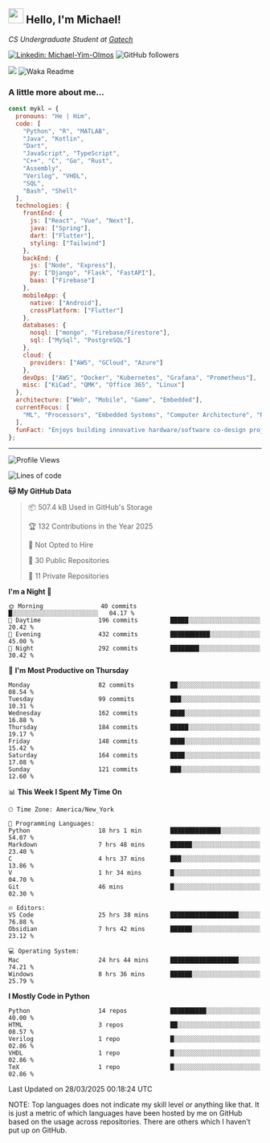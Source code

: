 <h2><img src="https://emojis.slackmojis.com/emojis/images/1531849430/4246/blob-sunglasses.gif?1531849430" width="30"/> Hello, I'm Michael!</h2>
<p><em>CS Undergraduate Student at <a href="https://www.gatech.edu/">Gatech</em></p>

[![Linkedin: Michael-Yim-Olmos](https://img.shields.io/badge/-mykl-blue?style=flat-square&logo=Linkedin&logoColor=white&link=https://www.linkedin.com/in/michael-yim-olmos/)](https://www.linkedin.com/in/michael-yim-olmos/)
![GitHub followers](https://img.shields.io/github/followers/MyKl-Y?label=Follow&style=social)
<!--[![website](https://img.shields.io/badge/Website-46a2f1.svg?&style=flat-square&logo=Google-Chrome&logoColor=white&link=https://anmolsingh.me/)](https://anmolsingh.me/)-->
![](https://visitor-badge.glitch.me/badge?page_id=anmol098.anmol098)
![Waka Readme](https://github.com/anmol098/anmol098/workflows/Waka%20Readme/badge.svg)

<!--👇 Hit in your console or terminal to connect with me.

```bash
npx anmol
```
**👆 This command line tool can be found at [npx anmol](https://github.com/anmol098/npx_card)**-->

### A little more about me...  

```javascript
const mykl = {
  pronouns: "He | Him",
  code: [
    "Python", "R", "MATLAB",
    "Java", "Kotlin",
    "Dart",
    "JavaScript", "TypeScript",
    "C++", "C", "Go", "Rust",
    "Assembly",
    "Verilog", "VHDL",
    "SQL",
    "Bash", "Shell"
  ],
  technologies: {
    frontEnd: {
      js: ["React", "Vue", "Next"],
      java: ["Spring"],
      dart: ["Flutter"],
      styling: ["Tailwind"]
    },
    backEnd: {
      js: ["Node", "Express"],
      py: ["Django", "Flask", "FastAPI"],
      baas: ["Firebase"]
    },
    mobileApp: {
      native: ["Android"],
      crossPlatform: ["Flutter"]
    },
    databases: {
      nosql: ["mongo", "Firebase/Firestore"],
      sql: ["MySql", "PostgreSQL"]
    },
    cloud: {
      providers: ["AWS", "GCloud", "Azure"]
    },
    devOps: ["AWS", "Docker", "Kubernetes", "Grafana", "Prometheus"],
    misc: ["KiCad", "QMK", "Office 365", "Linux"]
  },
  architecture: ["Web", "Mobile", "Game", "Embedded"],
  currentFocus: [
    "ML", "Processors", "Embedded Systems", "Computer Architecture", "Robotics", "RISC-V", "Hardware", "Data Science", "HPC"
  ],
  funFact: "Enjoys building innovative hardware/software co-design projects and exploring robotics."
};

```

---
<!--START_SECTION:waka-->
![Profile Views](http://img.shields.io/badge/Profile%20Views-5-blue)

![Lines of code](https://img.shields.io/badge/From%20Hello%20World%20I%27ve%20Written-18.9%20million%20lines%20of%20code-blue)

**🐱 My GitHub Data** 

> 📦 507.4 kB Used in GitHub's Storage 
 > 
> 🏆 132 Contributions in the Year 2025
 > 
> 🚫 Not Opted to Hire
 > 
> 📜 30 Public Repositories 
 > 
> 🔑 11 Private Repositories 
 > 
**I'm a Night 🦉** 

```text
🌞 Morning                40 commits          █░░░░░░░░░░░░░░░░░░░░░░░░   04.17 % 
🌆 Daytime                196 commits         █████░░░░░░░░░░░░░░░░░░░░   20.42 % 
🌃 Evening                432 commits         ███████████░░░░░░░░░░░░░░   45.00 % 
🌙 Night                  292 commits         ████████░░░░░░░░░░░░░░░░░   30.42 % 
```
📅 **I'm Most Productive on Thursday** 

```text
Monday                   82 commits          ██░░░░░░░░░░░░░░░░░░░░░░░   08.54 % 
Tuesday                  99 commits          ███░░░░░░░░░░░░░░░░░░░░░░   10.31 % 
Wednesday                162 commits         ████░░░░░░░░░░░░░░░░░░░░░   16.88 % 
Thursday                 184 commits         █████░░░░░░░░░░░░░░░░░░░░   19.17 % 
Friday                   148 commits         ████░░░░░░░░░░░░░░░░░░░░░   15.42 % 
Saturday                 164 commits         ████░░░░░░░░░░░░░░░░░░░░░   17.08 % 
Sunday                   121 commits         ███░░░░░░░░░░░░░░░░░░░░░░   12.60 % 
```


📊 **This Week I Spent My Time On** 

```text
🕑︎ Time Zone: America/New_York

💬 Programming Languages: 
Python                   18 hrs 1 min        ██████████████░░░░░░░░░░░   54.07 % 
Markdown                 7 hrs 48 mins       ██████░░░░░░░░░░░░░░░░░░░   23.40 % 
C                        4 hrs 37 mins       ███░░░░░░░░░░░░░░░░░░░░░░   13.86 % 
V                        1 hr 34 mins        █░░░░░░░░░░░░░░░░░░░░░░░░   04.70 % 
Git                      46 mins             █░░░░░░░░░░░░░░░░░░░░░░░░   02.30 % 

🔥 Editors: 
VS Code                  25 hrs 38 mins      ███████████████████░░░░░░   76.88 % 
Obsidian                 7 hrs 42 mins       ██████░░░░░░░░░░░░░░░░░░░   23.12 % 

💻 Operating System: 
Mac                      24 hrs 44 mins      ███████████████████░░░░░░   74.21 % 
Windows                  8 hrs 36 mins       ██████░░░░░░░░░░░░░░░░░░░   25.79 % 
```

**I Mostly Code in Python** 

```text
Python                   14 repos            ██████████░░░░░░░░░░░░░░░   40.00 % 
HTML                     3 repos             ██░░░░░░░░░░░░░░░░░░░░░░░   08.57 % 
Verilog                  1 repo              █░░░░░░░░░░░░░░░░░░░░░░░░   02.86 % 
VHDL                     1 repo              █░░░░░░░░░░░░░░░░░░░░░░░░   02.86 % 
TeX                      1 repo              █░░░░░░░░░░░░░░░░░░░░░░░░   02.86 % 
```




 Last Updated on 28/03/2025 00:18:24 UTC
<!--END_SECTION:waka-->

NOTE: Top languages does not indicate my skill level or anything like that. It is just a metric of which languages have been hosted by me on GitHub based on the usage across repositories. There are others which I haven't put up on GitHub.
